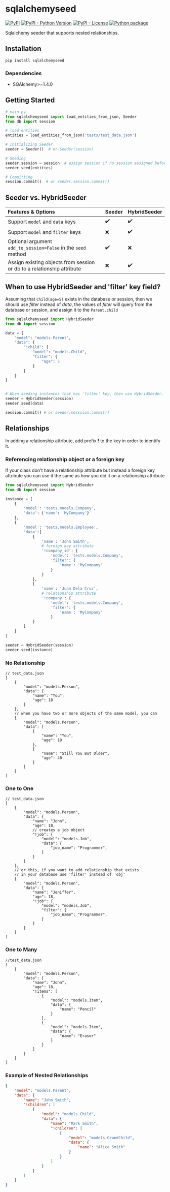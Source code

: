 # sqlalchemyseed

[![PyPI](https://img.shields.io/pypi/v/sqlalchemyseed)](https://pypi.org/project/sqlalchemyseed)
[![PyPI - Python Version](https://img.shields.io/pypi/pyversions/sqlalchemyseed)](https://pypi.org/project/sqlalchemyseed)
[![PyPI - License](https://img.shields.io/pypi/l/sqlalchemyseed)](https://github.com/jedymatt/sqlalchemyseed/blob/main/LICENSE)
[![Python package](https://github.com/jedymatt/sqlalchemyseed/actions/workflows/python-package.yml/badge.svg)](https://github.com/jedymatt/sqlalchemyseed/actions/workflows/python-package.yml)

Sqlalchemy seeder that supports nested relationships.

## Installation

```commandline
pip install sqlalchemyseed
```

### Dependencies

- SQAlchemy>=1.4.0

## Getting Started

```python
# main.py
from sqlalchemyseed import load_entities_from_json, Seeder
from db import session

# load entities
entities = load_entities_from_json('tests/test_data.json')

# Initializing Seeder
seeder = Seeder()  # or Seeder(session)

# Seeding
seeder.session = session  # assign session if no session assigned before seeding
seeder.seed(entities)

# Committing
session.commit()  # or seeder.session.commit()
```

## Seeder vs. HybridSeeder

| Features & Options                                                     | Seeder             | HybridSeeder       |
| :--------------------------------------------------------------------- | :----------------- | :----------------- |
| Support `model` and `data` keys                                        | :heavy_check_mark: | :heavy_check_mark: |
| Support `model` and `filter` keys                                      | :x:                | :heavy_check_mark: |
| Optional argument `add_to_session=False` in the `seed` method          | :heavy_check_mark: | :x:                |
| Assign existing objects from session or db to a relationship attribute | :x:                | :heavy_check_mark: |

## When to use HybridSeeder and 'filter' key field?

Assuming that `Child(age=5)` exists in the database or session,
then we should use *filter* instead of *data*,
the values of *filter* will query from the database or session,
and assign it to the `Parent.child`

```python
from sqlalchemyseed import HybridSeeder
from db import session

data = {
    "model": "models.Parent",
    "data": {
        "!child": {
            "model": "models.Child",
            "filter": {
                "age": 5
            }
        }
    }
}


# When seeding instances that has 'filter' key, then use HybridSeeder, otherwise use Seeder.
seeder = HybridSeeder(session)
seeder.seed(data)

session.commit() # or seeder.sesssion.commit()
```

## Relationships

In adding a relationship attribute, add prefix **!** to the key in order to identify it.

### Referencing relationship object or a foreign key

If your class don't have a relationship attribute but instead a foreign key attribute you can use it the same as how you did it on a relationship attribute

```python
from sqlalchemyseed import HybridSeeder
from db import session

instance = [
    {
        'model': 'tests.models.Company',
        'data': {'name': 'MyCompany'}
    },
    {
        'model': 'tests.models.Employee',
        'data':[  
            {
                'name': 'John Smith',
                # foreign key attribute
                '!company_id': {
                    'model': 'tests.models.Company',
                    'filter': {
                        'name': 'MyCompany'
                    }
                }
            },
            {
                'name': 'Juan Dela Cruz',
                # relationship attribute
                '!company': {
                    'model': 'tests.models.Company',
                    'filter': {
                        'name': 'MyCompany'
                    }
            }
        ]
    }
]

seeder = HybridSeeder(session)
seeder.seed(instance)
```

### No Relationship

```json5
// test_data.json
[
    {
        "model": "models.Person",
        "data": {
            "name": "You",
            "age": 18
        }
    },
    // when you have two or more objects of the same model, you can
    {
        "model": "models.Person",
        "data": [
            {
                "name": "You",
                "age": 18
            },
            {
                "name": "Still You But Older",
                "age": 40
            }
        ]
    }
]
```

### One to One

```json5
// test_data.json
[
    {
        "model": "models.Person",
        "data": {
            "name": "John",
            "age": 18,
            // creates a job object
            "!job": {
                "model": "models.Job",
                "data": {
                    "job_name": "Programmer",
                }
            }
        }
    },
    // or this, if you want to add relationship that exists
    // in your database use 'filter' instead of 'obj'
    {
        "model": "models.Person",
        "data": {
            "name": "Jeniffer",
            "age": 18,
            "!job": {
                "model": "models.Job",
                "filter": {
                    "job_name": "Programmer",
                }
            }
        }
    }
]
```

### One to Many

```json5
//test_data.json
[
    {
        "model": "models.Person",
        "data": {
            "name": "John",
            "age": 18,
            "!items": [
                {
                    "model": "models.Item",
                    "data": {
                        "name": "Pencil"
                    }
                },
                {
                    "model": "models.Item",
                    "data": {
                        "name": "Eraser"
                    }
                }
            ]
        }
    }
]
```

### Example of Nested Relationships

```json
{
    "model": "models.Parent",
    "data": {
        "name": "John Smith",
        "!children": [
            {
                "model": "models.Child",
                "data": {
                    "name": "Mark Smith",
                    "!children": [
                        {
                            "model": "models.GrandChild",
                            "data": {
                                "name": "Alice Smith"
                            }
                        }
                    ]
                }
            }
        ]
    }
}
```
